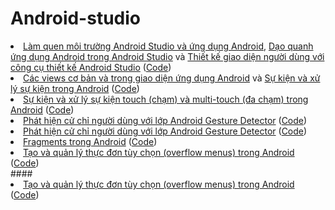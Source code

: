 # Android-studio
<li><a href="https://ngocminhtran.com/2018/06/28/lap-trinh-android-dung-android-studio-3-x/">Làm quen  môi trường Android Studio và ứng dụng Android</a>, <a href="https://ngocminhtran.com/2018/07/11/dao-quanh-ung-dung-android-trong-android-studio-3-x/">Dạo quanh ứng dụng Android trong Android Studio</a> và <a href="https://ngocminhtran.com/2018/08/12/thiet-ke-giao-dien-nguoi-dung-voi-cong-cu-thiet-ke-android-studio-3-x/">Thiết kế giao diện người dùng với công cụ thiết kế Android Studio</a> (<a href="https://github.com/tienanh41113/Thiet-ke-giao-dien-nguoi-dung-voi-android-studio">Code</a>)</li>
<li><a href="https://ngocminhtran.com/2018/09/24/cac-views-co-ban-va-trong-giao-dien-ung-dung-android/">Các views cơ bản và trong giao diện ứng dụng Android</a> và <a href="https://ngocminhtran.com/2018/09/24/su-kien-va-xu-ly-su-kien/">Sự kiện và xử lý sự kiện trong Android</a> (<a href="https://github.com/tienanh41113/Cac-view-co-ban-trong-giao-dien-ung-dung-android-studio">Code</a>)</li>
<li><a href="https://ngocminhtran.com/2018/10/06/su-kien-va-xu-ly-su-kien-touch-cham-va-multi-touch-da-cham-trong-android/">Sự kiện và xử lý sự kiện touch (chạm) và multi-touch (đa chạm) trong Android</a> (<a href="https://github.com/tienanh41113/Su-kien-va-xu-ly-su-kien-touch-and-multi-touch-trong-android-studio">Code</a>)</li>
<li><a href="https://ngocminhtran.com/2018/10/08/phat-hien-cu-chi-nguoi-dung-voi-lop-android-gesture-detector/">Phát hiện cử chỉ người dùng với lớp Android Gesture Detector</a> (<a href="https://github.com/tienanh41113/Phat-hien-cu-chi-nguoi-dung-voi-lop-Android-Gesture-Detector">Code</a>)</li>
<li><a href="https://ngocminhtran.com/2018/10/08/phat-hien-cu-chi-nguoi-dung-voi-lop-android-gesture-detector/">Phát hiện cử chỉ người dùng với lớp Android Gesture Detector</a> (<a href="https://github.com/tienanh41113/Phat-hien-cu-chi-nguoi-dung-voi-lop-Android-Gesture-Detector">Code</a>)</li>
<li><a href="https://ngocminhtran.com/2018/10/17/fragments-trong-android/">Fragments trong Android</a> (<a href="https://github.com/tienanh41113/Fragment-trong-Android-studio">Code</a>)</li>
<li><a href="https://ngocminhtran.com/2018/10/27/tao-va-quan-ly-thuc-don-tuy-chon-overflow-menus-trong-android/">Tạo và quản lý thực đơn tùy chọn (overflow menus) trong Android</a> (<a href="https://github.com/tienanh41113/Tao-va-quan-ly-thuc-don-tuy-chon-overflow-menus-trong-Android-">Code</a>)</li>
####<li><a href="https://ngocminhtran.com/2018/10/27/tao-va-quan-ly-thuc-don-tuy-chon-overflow-menus-trong-android/">Tạo và quản lý thực đơn tùy chọn (overflow menus) trong Android</a> (<a href="https://github.com/tienanh41113/Tao-va-quan-ly-thuc-don-tuy-chon-overflow-menus-trong-Android-">Code</a>)</li>
